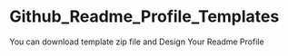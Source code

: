 # Github_Readme_Profile_Templates

You can download template zip file and Design Your Readme Profile
